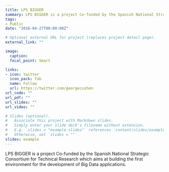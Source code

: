 ```yaml
---
title: LPS BIGGER
summary: LPS BIGGER is a project Co-funded by the Spanish National Strategic Consortium for Technical Research which aims at building the first environment for the development of Big Data applications.
tags:
- Public
date: "2016-04-27T00:00:00Z"

# Optional external URL for project (replaces project detail page).
external_link: ""

image: 
  caption: 
  focal_point: Smart

links:
- icon: twitter
  icon_pack: fab
  name: Follow
  url: https://twitter.com/georgecushen
url_code: ""
url_pdf: ""
url_slides: ""
url_video: ""

# Slides (optional).
#   Associate this project with Markdown slides.
#   Simply enter your slide deck's filename without extension.
#   E.g. `slides = "example-slides"` references `content/slides/example-slides.md`.
#   Otherwise, set `slides = ""`.
slides: example
---
```


LPS BIGGER is a project Co-funded by the Spanish National Strategic Consortium for Technical Research which aims at building the first environment for the development of Big Data applications.
